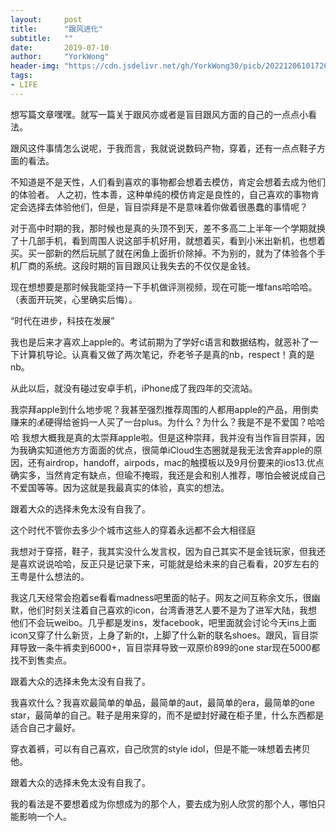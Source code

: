 ```yaml
---
layout:     post
title:      "跟风进化"
subtitle:   ""
date:       2019-07-10
author:     "YorkWong"
header-img: "https://cdn.jsdelivr.net/gh/YorkWong30/picb/202212061017263.jpg"
tags:
- LIFE
---
```

想写篇文章嘿嘿。就写一篇关于跟风亦或者是盲目跟风方面的自己的一点点小看法。

跟风这件事情怎么说呢，于我而言，我就说说数码产物，穿着，还有一点点鞋子方面的看法。

不知道是不是天性，人们看到喜欢的事物都会想着去模仿，肯定会想着去成为他们的体验者。 人之初，性本善，这种单纯的模仿肯定是良性的，自己喜欢的事物肯定会选择去体验他们，但是，盲目崇拜是不是意味着你做着很愚蠢的事情呢？

对于高中时期的我，那时候也是真的头顶不到天，差不多高二上半年一个学期就换了十几部手机，看到周围人说这部手机好用，就想着买，看到小米出新机，也想着买。买一部新的然后玩腻了就在闲鱼上面折价除掉。不为别的，就为了体验各个手机厂商的系统。这段时期的盲目跟风让我失去的不仅仅是金钱。

现在想想要是那时候我能坚持一下手机做评测视频，现在可能一堆fans哈哈哈。（表面开玩笑，心里确实后悔）。

“时代在进步，科技在发展”

我也是后来才喜欢上apple的。考试前期为了学好c语言和数据结构，就恶补了一下计算机导论。认真看又做了两次笔记，乔老爷子是真的nb，respect！真的是nb。

从此以后，就没有碰过安卓手机，iPhone成了我四年的交流站。

我崇拜apple到什么地步呢？我甚至强烈推荐周围的人都用apple的产品，用倒卖赚来的💰硬得给爸妈一人买了一台plus。为什么？为什么？我是不是不爱国？哈哈哈 我想大概我是真的太崇拜apple啦。但是这种崇拜，我并没有当作盲目崇拜，因为我确实知道他方方面面的优点，很简单iCloud生态圈就是我无法舍弃apple的原因，还有airdrop，handoff，airpods，mac的触摸板以及9月份要来的ios13.优点确实多，当然肯定有缺点，但瑜不掩瑕，我还是会和别人推荐，哪怕会被说成自己不爱国等等。因为这就是我最真实的体验，真实的想法。

跟着大众的选择未免太没有自我了。

这个时代不管你去多少个城市这些人的穿着永远都不会大相径庭

我想对于穿搭，鞋子，我其实没什么发言权，因为自己其实不是金钱玩家，但我还是喜欢说说哈哈，反正只是记录下来，可能就是给未来的自己看看，20岁左右的王粤是什么想法的。

我这几天经常会抱着se看看madness吧里面的帖子。网友之间互称余文乐，很幽默，他们时刻关注着自己喜欢的icon，台湾香港艺人要不是为了进军大陆，我想他们不会玩weibo。几乎都是发ins，发facebook，吧里面就会讨论今天ins上面icon又穿了什么新货，上身了新的t，上脚了什么新的联名shoes。跟风，盲目崇拜导致一条牛裤卖到6000+，盲目崇拜导致一双原价899的one star现在5000都找不到售卖点。

跟着大众的选择未免太没有自我了。

我喜欢什么？我喜欢最简单的单品，最简单的aut，最简单的era，最简单的one star，最简单的自己。鞋子是用来穿的，而不是塑封好藏在柜子里，什么东西都是适合自己才最好。

穿衣着裤，可以有自己喜欢，自己欣赏的style idol，但是不能一味想着去拷贝他。

跟着大众的选择未免太没有自我了。

我的看法是不要想着成为你想成为的那个人，要去成为别人欣赏的那个人，哪怕只能影响一个人。

